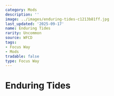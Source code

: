 ```yaml
---
category: Mods
description: ''
image: ../images/enduring-tides-c1213b81ff.jpg
last_updated: '2025-09-17'
name: Enduring Tides
rarity: Uncommon
source: WFCD
tags:
- Focus Way
- Mods
tradable: false
type: Focus Way
---
```


# Enduring Tides

